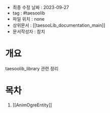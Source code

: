 
- 최종 수정 날짜 : 2023-09-27
- tag : #taesoolib 
- 파일 위치 : none
- 상위문서 : [[taesooLib_documentation_main]]
- 문서작성자 : 참치


# 개요

taesoolib_library 관련 정리

# 목차

1.  [[AnimOgreEntity]]

